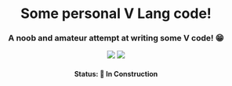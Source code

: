 <h1 align="center">
	Some personal V Lang code!
</h1>

<h3 align="center">
	A noob and amateur attempt at writing some V code! 😁
</h3>

<p align="center">
	<img src="https://img.shields.io/github/last-commit/saikatghorai/vlang-files?color=green"/>
	<img src="https://img.shields.io/github/languages/count/saikatghorai/vlang-files?color=green"/>
</p>

<h4 align="center">
	Status: 🚧 In Construction
</h4>

